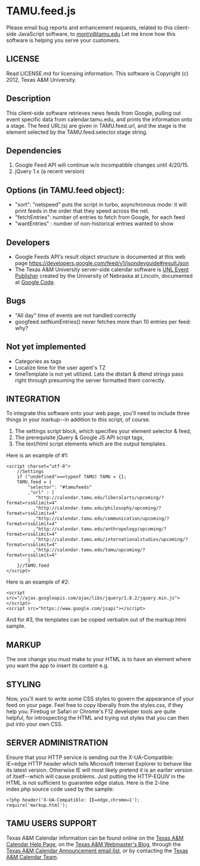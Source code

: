 # TAMU.feed.js

Please email bug reports and enhancement requests, related to this client-side
JavaScript software, to monty@tamu.edu
Let me know how this software is helping you serve your customers.

## LICENSE

Read LICENSE.md for licensing information.
This software is Copyright (c) 2012, Texas A&M University.

## Description

This client-side software retrieves news feeds from Google, pulling out event
specific data from calendar.tamu.edu, and prints the information onto a stage.
The feed URL(s) are given in TAMU.feed.url, and the stage is the element
selected by the TAMU.feed.selector.stage string.

## Dependencies

1. Google Feed API will continue w/o incompatible changes until 4/20/15.
2. jQuery 1.x (a recent version)

## Options (in TAMU.feed object):

* "sort": "netspeed" puts the script in turbo, asynchronous mode: it will print feeds in the order that they speed across the net.
* "fetchEntries": number of entries to fetch from Google, for each feed
* "wantEntries" : number of non-historical entries wanted to show

## Developers

* Google Feeds API's result object structure is documented at this web page https://developers.google.com/feed/v1/jsondevguide#resultJson
* The Texas A&M University server-side calendar software is
[UNL Event Publisher](http://events.unl.edu/)
created by the University of Nebraska at Lincoln,
documented at
[Google Code](http://code.google.com/p/unl-event-publisher/).

## Bugs
- "All day" time of events are not handled correctly
- googfeed.setNumEntries() never fetches more than 10 entries per feed: why?

## Not yet implemented
- Categories as tags
- Localize time for the user agent's TZ
- timeTemplate is not yet utilized. Lets the dtstart & dtend strings pass right through presuming the server formatted them correctly.

## INTEGRATION

To integrate this software onto your web page, you'll need to include three
things in your markup--in addition to this script, of course.

1. The settings script block, which specifies your element selector & feed,
2. The prerequisite jQuery & Google JS API script tags,
3. The text/html script elements which are the output templates.

Here is an example of #1:

    <script charset="utf-8">
        //Settings
        if ("undefined"===typeof TAMU) TAMU = {};
        TAMU.feed = {
            "selector": "#tamufeeds"
            ,"url" : [
               "http://calendar.tamu.edu/liberalarts/upcoming/?format=rss&limit=4"
              ,"http://calendar.tamu.edu/philosophy/upcoming/?format=rss&limit=4"
              ,"http://calendar.tamu.edu/communication/upcoming/?format=rss&limit=4"
              ,"http://calendar.tamu.edu/anthropology/upcoming/?format=rss&limit=4"
              ,"http://calendar.tamu.edu/internationalstudies/upcoming/?format=rss&limit=4"
              ,"http://calendar.tamu.edu/tamu/upcoming/?format=rss&limit=4"
            ]
        }//TAMU.feed
    </script>

Here is an example of #2:

    <script src="//ajax.googleapis.com/ajax/libs/jquery/1.8.2/jquery.min.js"></script>
    <script src="https://www.google.com/jsapi"></script>

And for #3, the templates can be copied verbatim out of the markup.html sample.

## MARKUP

The one change you must make to your HTML is to have an element where you want
the app to insert its content e.g.
    <div id="tamufeeds"></div>

## STYLING

Now, you'll want to write some CSS styles to govern the appearance of your
feed on your page. Feel free to copy liberally from the styles.css, if they
help you.  Firebug or Safari or Chrome's F12 developer tools are quite helpful,
for introspecting the HTML and trying out styles that you can then put into
your own CSS.

## SERVER ADMINISTRATION

Ensure that your HTTP service is sending out the X-UA-Compatible: IE=edge 
HTTP header which tells Microsoft Internet Explorer to behave like its latest
version. Otherwise IE will most likely pretend it is an earlier version of 
itself--which will cause problems. Just putting the HTTP-EQUIV in the HTML is
not sufficient to guarantee edge status. Here is the 2-line index.php source 
code used by the sample:

    <?php header('X-UA-Compatible: IE=edge,chrome=1');
    require('markup.html');

## TAMU USERS SUPPORT

Texas A&M Calendar information can be found online on the
[Texas A&M Calendar Help Page](http://marcomm.tamu.edu/web/calendar/help.html),
on the [Texas A&M Webmaster's Blog](http://webmaster.tamu.edu/category/calendar/),
through the [Texas A&M Calendar Announcement email list](http://marcomm.tamu.edu/web/calendar/documentation.html#listserv),
or by contacting the [Texas A&M Calendar Team](calendar@tamu.edu).
